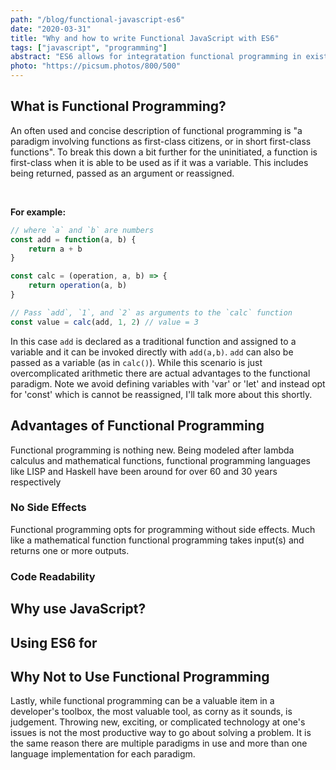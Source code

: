 ```yaml
---
path: "/blog/functional-javascript-es6"
date: "2020-03-31"
title: "Why and how to write Functional JavaScript with ES6"
tags: ["javascript", "programming"]
abstract: "ES6 allows for integratation functional programming in existing programs."
photo: "https://picsum.photos/800/500"
---
```


<!--
Introduction
-->

## What is Functional Programming?

An often used and concise description of functional programming is "a paradigm involving functions as first-class citizens, 
or in short first-class functions". To break this down a bit further for the uninitiated,
a function is first-class when it is able to be used as if it was a variable. This includes being returned, passed as an argument or reassigned.

<br />

**For example:**

```javascript
// where `a` and `b` are numbers
const add = function(a, b) {
    return a + b
}

const calc = (operation, a, b) => {
    return operation(a, b)
}

// Pass `add`, `1`, and `2` as arguments to the `calc` function
const value = calc(add, 1, 2) // value = 3
```

In this case `add` is declared as a traditional function and assigned to a variable and it can be invoked directly with `add(a,b)`. 
`add` can also be passed as a variable (as in `calc()`). While this scenario is just overcomplicated arithmetic there are actual advantages
to the functional paradigm. Note we avoid defining variables with 'var' or 'let' and instead opt for 'const' which is cannot be reassigned, I'll talk more about this shortly.
 
## Advantages of Functional Programming

Functional programming is nothing new. Being modeled after lambda calculus and mathematical functions, functional programming languages 
like LISP and Haskell have been around for over 60 and 30 years respectively

### No Side Effects

Functional programming opts for programming without side effects. Much like a mathematical function functional programming takes input(s) and returns one or more outputs.

### Code Readability

## Why use JavaScript?

## Using ES6 for 

## Why Not to Use Functional Programming

Lastly, while functional programming can be a valuable item in a developer's toolbox, the most valuable tool, as corny as it sounds, is judgement.
Throwing new, exciting, or complicated technology at one's issues is not the most productive way to go about solving a problem. It is the same reason
there are multiple paradigms in use and more than one language implementation for each paradigm.